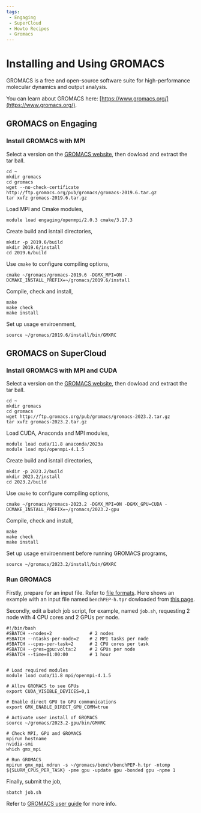 ```yaml
---
tags:
 - Engaging
 - SuperCloud
 - Howto Recipes
 - Gromacs
---
```


# Installing and Using GROMACS

GROMACS is a free and open-source software suite for high-performance molecular dynamics and output analysis.

You can learn about GROMACS here: [https://www.gromacs.org/](https://www.gromacs.org/).

## GROMACS on Engaging 

### Install GROMACS with MPI

Select a version on the [GROMACS website](https://ftp.gromacs.org/pub/gromacs/), then dowload and extract the tar ball.
```
cd ~
mkdir gromacs
cd gromacs
wget --no-check-certificate http://ftp.gromacs.org/pub/gromacs/gromacs-2019.6.tar.gz
tar xvfz gromacs-2019.6.tar.gz
```

Load MPI and Cmake modules,
```
module load engaging/openmpi/2.0.3 cmake/3.17.3
```

Create build and isntall directories,
```
mkdir -p 2019.6/build
mkdir 2019.6/install
cd 2019.6/build
```

Use `cmake` to configure compiling options,
```
cmake ~/gromacs/gromacs-2019.6 -DGMX_MPI=ON -DCMAKE_INSTALL_PREFIX=~/gromacs/2019.6/install
```

Compile, check and install,
```
make
make check
make install
```

Set up usage enviroenment,
```
source ~/gromacs/2019.6/install/bin/GMXRC
```


## GROMACS on SuperCloud

### Install GROMACS with MPI and CUDA

Select a version on the [GROMACS website](https://ftp.gromacs.org/pub/gromacs/), then dowload and extract the tar ball.
```
cd ~
mkdir gromacs
cd gromacs
wget http://ftp.gromacs.org/pub/gromacs/gromacs-2023.2.tar.gz
tar xvfz gromacs-2023.2.tar.gz
```

Load CUDA, Anaconda and MPI modules,
```
module load cuda/11.8 anaconda/2023a
module load mpi/openmpi-4.1.5
```

Create build and isntall directories,
```
mkdir -p 2023.2/build
mkdir 2023.2/install
cd 2023.2/build
```

Use `cmake` to configure compiling options,
```
cmake ~/gromacs/gromacs-2023.2 -DGMX_MPI=ON -DGMX_GPU=CUDA -DCMAKE_INSTALL_PREFIX=~/gromacs/2023.2-gpu
```

Compile, check and install,
```
make
make check
make install
```

Set up usage enviroenment before running GROMACS programs,
```
source ~/gromacs/2023.2/install/bin/GMXRC
```

### Run GROMACS


Firstly, prepare for an input file. Refer to [file formats](https://manual.gromacs.org/documentation/5.1/user-guide/file-formats.html). Here shows an example with an input file named `benchPEP-h.tpr` dowloaded from [this page](https://www.mpinat.mpg.de/grubmueller/bench).

Secondly, edit a batch job script, for example, named `job.sh`, requesting 2 node with 4 CPU cores and 2 GPUs per node.
```
#!/bin/bash
#SBATCH --nodes=2              # 2 nodes
#SBATCH --ntasks-per-node=2    # 2 MPI tasks per node
#SBATCH --cpus-per-task=2      # 2 CPU cores per task
#SBATCH --gres=gpu:volta:2     # 2 GPUs per node
#SBATCH --time=01:00:00        # 1 hour


# Load required modules
module load cuda/11.8 mpi/openmpi-4.1.5

# Allow GROMACS to see GPUs
export CUDA_VISIBLE_DEVICES=0,1

# Enable direct GPU to GPU communications
export GMX_ENABLE_DIRECT_GPU_COMM=true

# Activate user install of GROMACS
source ~/gromacs/2023.2-gpu/bin/GMXRC

# Check MPI, GPU and GROMACS
mpirun hostname
nvidia-smi
which gmx_mpi

# Run GROMACS
mpirun gmx_mpi mdrun -s ~/gromacs/bench/benchPEP-h.tpr -ntomp ${SLURM_CPUS_PER_TASK} -pme gpu -update gpu -bonded gpu -npme 1
```

Finally, submit the job,
```
sbatch job.sh
```

Refer to [GROMACS user guide](https://manual.gromacs.org/documentation/5.1/user-guide/index.html) for more info.

